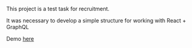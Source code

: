 This project is a test task for recruitment.

It was necessary to develop a simple structure for working with React + GraphQL

Demo [here](https://deshaser.github.io/testGraphQLTable/build/)
